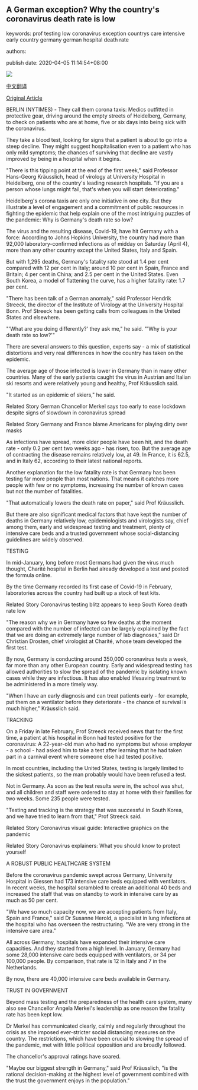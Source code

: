 ## A German exception? Why the country's coronavirus death rate is low

keywords: prof testing low coronavirus exception countrys care intensive early country germany german hospital death rate

authors: 

publish date: 2020-04-05 11:14:54+08:00

![](https://www.straitstimes.com/sites/default/files/styles/x_large/public/articles/2020/04/05/wh-germanytaxi-050420.jpg?itok=KW27vq0i)

[中文翻译](A%20German%20exception%3F%20Why%20the%20country%27s%20coronavirus%20death%20rate%20is%20low_zh.md)

[Original Article](https://www.straitstimes.com/world/a-german-exception-why-the-countrys-coronavirus-death-rate-is-low)

BERLIN (NYTIMES) - They call them corona taxis: Medics outfitted in protective gear, driving around the empty streets of Heidelberg, Germany, to check on patients who are at home, five or six days into being sick with the coronavirus.

They take a blood test, looking for signs that a patient is about to go into a steep decline. They might suggest hospitalisation even to a patient who has only mild symptoms; the chances of surviving that decline are vastly improved by being in a hospital when it begins.

"There is this tipping point at the end of the first week," said Professor Hans-Georg Kräusslich, head of virology at University Hospital in Heidelberg, one of the country's leading research hospitals. "If you are a person whose lungs might fail, that's when you will start deteriorating."

Heidelberg's corona taxis are only one initiative in one city. But they illustrate a level of engagement and a commitment of public resources in fighting the epidemic that help explain one of the most intriguing puzzles of the pandemic: Why is Germany's death rate so low?

The virus and the resulting disease, Covid-19, have hit Germany with a force: According to Johns Hopkins University, the country had more than 92,000 laboratory-confirmed infections as of midday on Saturday (April 4), more than any other country except the United States, Italy and Spain.

But with 1,295 deaths, Germany's fatality rate stood at 1.4 per cent compared with 12 per cent in Italy; around 10 per cent in Spain, France and Britain; 4 per cent in China; and 2.5 per cent in the United States. Even South Korea, a model of flattening the curve, has a higher fatality rate: 1.7 per cent.

"There has been talk of a German anomaly," said Professor Hendrik Streeck, the director of the Institute of Virology at the University Hospital Bonn. Prof Streeck has been getting calls from colleagues in the United States and elsewhere.

"'What are you doing differently?' they ask me," he said. "'Why is your death rate so low?'"

There are several answers to this question, experts say - a mix of statistical distortions and very real differences in how the country has taken on the epidemic.

The average age of those infected is lower in Germany than in many other countries. Many of the early patients caught the virus in Austrian and Italian ski resorts and were relatively young and healthy, Prof Kräusslich said.

"It started as an epidemic of skiers," he said.

Related Story German Chancellor Merkel says too early to ease lockdown despite signs of slowdown in coronavirus spread

Related Story Germany and France blame Americans for playing dirty over masks

As infections have spread, more older people have been hit, and the death rate - only 0.2 per cent two weeks ago - has risen, too. But the average age of contracting the disease remains relatively low, at 49. In France, it is 62.5, and in Italy 62, according to their latest national reports.

Another explanation for the low fatality rate is that Germany has been testing far more people than most nations. That means it catches more people with few or no symptoms, increasing the number of known cases but not the number of fatalities.

"That automatically lowers the death rate on paper," said Prof Kräusslich.

But there are also significant medical factors that have kept the number of deaths in Germany relatively low, epidemiologists and virologists say, chief among them, early and widespread testing and treatment, plenty of intensive care beds and a trusted government whose social-distancing guidelines are widely observed.

TESTING

In mid-January, long before most Germans had given the virus much thought, Charité hospital in Berlin had already developed a test and posted the formula online.

By the time Germany recorded its first case of Covid-19 in February, laboratories across the country had built up a stock of test kits.

Related Story Coronavirus testing blitz appears to keep South Korea death rate low

"The reason why we in Germany have so few deaths at the moment compared with the number of infected can be largely explained by the fact that we are doing an extremely large number of lab diagnoses," said Dr Christian Drosten, chief virologist at Charité, whose team developed the first test.

By now, Germany is conducting around 350,000 coronavirus tests a week, far more than any other European country. Early and widespread testing has allowed authorities to slow the spread of the pandemic by isolating known cases while they are infectious. It has also enabled lifesaving treatment to be administered in a more timely way.

"When I have an early diagnosis and can treat patients early - for example, put them on a ventilator before they deteriorate - the chance of survival is much higher," Kräusslich said.

TRACKING

On a Friday in late February, Prof Streeck received news that for the first time, a patient at his hospital in Bonn had tested positive for the coronavirus: A 22-year-old man who had no symptoms but whose employer - a school - had asked him to take a test after learning that he had taken part in a carnival event where someone else had tested positive.

In most countries, including the United States, testing is largely limited to the sickest patients, so the man probably would have been refused a test.

Not in Germany. As soon as the test results were in, the school was shut, and all children and staff were ordered to stay at home with their families for two weeks. Some 235 people were tested.

"Testing and tracking is the strategy that was successful in South Korea, and we have tried to learn from that," Prof Streeck said.

Related Story Coronavirus visual guide: Interactive graphics on the pandemic

Related Story Coronavirus explainers: What you should know to protect yourself

A ROBUST PUBLIC HEALTHCARE SYSTEM

Before the coronavirus pandemic swept across Germany, University Hospital in Giessen had 173 intensive care beds equipped with ventilators. In recent weeks, the hospital scrambled to create an additional 40 beds and increased the staff that was on standby to work in intensive care by as much as 50 per cent.

"We have so much capacity now, we are accepting patients from Italy, Spain and France," said Dr Susanne Herold, a specialist in lung infections at the hospital who has overseen the restructuring. "We are very strong in the intensive care area."

All across Germany, hospitals have expanded their intensive care capacities. And they started from a high level. In January, Germany had some 28,000 intensive care beds equipped with ventilators, or 34 per 100,000 people. By comparison, that rate is 12 in Italy and 7 in the Netherlands.

By now, there are 40,000 intensive care beds available in Germany.

TRUST IN GOVERNMENT

Beyond mass testing and the preparedness of the health care system, many also see Chancellor Angela Merkel's leadership as one reason the fatality rate has been kept low.

Dr Merkel has communicated clearly, calmly and regularly throughout the crisis as she imposed ever-stricter social distancing measures on the country. The restrictions, which have been crucial to slowing the spread of the pandemic, met with little political opposition and are broadly followed.

The chancellor's approval ratings have soared.

"Maybe our biggest strength in Germany," said Prof Kräusslich, "is the rational decision-making at the highest level of government combined with the trust the government enjoys in the population."